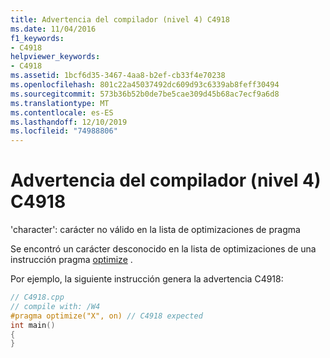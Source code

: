 ```yaml
---
title: Advertencia del compilador (nivel 4) C4918
ms.date: 11/04/2016
f1_keywords:
- C4918
helpviewer_keywords:
- C4918
ms.assetid: 1bcf6d35-3467-4aa8-b2ef-cb33f4e70238
ms.openlocfilehash: 801c22a45037492dc609d93c6339ab8feff30494
ms.sourcegitcommit: 573b36b52b0de7be5cae309d45b68ac7ecf9a6d8
ms.translationtype: MT
ms.contentlocale: es-ES
ms.lasthandoff: 12/10/2019
ms.locfileid: "74988806"
---
```

# <a name="compiler-warning-level-4-c4918"></a>Advertencia del compilador (nivel 4) C4918

'character': carácter no válido en la lista de optimizaciones de pragma

Se encontró un carácter desconocido en la lista de optimizaciones de una instrucción pragma [optimize](../../preprocessor/optimize.md) .

Por ejemplo, la siguiente instrucción genera la advertencia C4918:

```cpp
// C4918.cpp
// compile with: /W4
#pragma optimize("X", on) // C4918 expected
int main()
{
}
```
